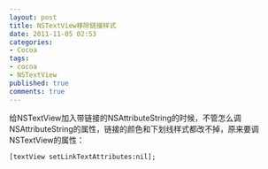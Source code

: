 ```yaml
---
layout: post
title: NSTextView移除链接样式
date: 2011-11-05 02:53
categories:
- Cocoa
tags:
- cocoa
- NSTextView
published: true
comments: true
---
```

给NSTextView加入带链接的NSAttributeString的时候，不管怎么调NSAttributeString的属性，链接的颜色和下划线样式都改不掉，原来要调NSTextView的属性：

    [textView setLinkTextAttributes:nil];
